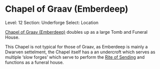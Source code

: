 # Chapel of Graav (Emberdeep)

Level: 12
Section: Underforge
Select: Location

[Chapel of Graav (Emberdeep)](Chapel%20of%20Graav%20(Emberdeep)%2020775a22781a80129771d6291543ceb8.md) doubles up as a large Tomb and Funeral House.

This Chapel is not typical for those of Graav, as Emberdeep is mainly a Dwarven settelment, the Chapel itself has a an undercroft which serves as multiple ‘slow forges’ which serve to perform the [Rite of Sending](Rite%20of%20Sending%20a2533f1f37fd413fa2e21619fe19329d.md) and functions as a funeral house.